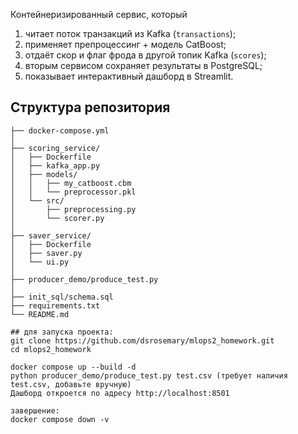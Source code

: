 Контейнеризированный сервис, который
1. читает поток транзакций из Kafka (`transactions`);
2. применяет препроцессинг + модель CatBoost;
3. отдаёт скор и флаг фрода в другой топик Kafka (`scores`);
4. вторым сервисом сохраняет результаты в PostgreSQL;
5. показывает интерактивный дашборд в Streamlit.

## Структура репозитория

```text
├── docker-compose.yml          
│
├── scoring_service/           
│   ├── Dockerfile
│   ├── kafka_app.py            
│   ├── models/
│   │   ├── my_catboost.cbm
│   │   └── preprocessor.pkl
│   └── src/                    
│       ├── preprocessing.py
│       └── scorer.py
│
├── saver_service/              
│   ├── Dockerfile
│   ├── saver.py                
│   └── ui.py                   
│
├── producer_demo/produce_test.py   
│
├── init_sql/schema.sql         
├── requirements.txt            
└── README.md

## для запуска проекта:
git clone https://github.com/dsrosemary/mlops2_homework.git
cd mlops2_homework

docker compose up --build -d
python producer_demo/produce_test.py test.csv (требует наличия test.csv, добавьте вручную)
Дашборд откроется по адресу http://localhost:8501

завершение:
docker compose down -v

